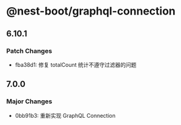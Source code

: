 # @nest-boot/graphql-connection

## 6.10.1

### Patch Changes

- fba38d1: 修复 totalCount 统计不遵守过滤器的问题

## 7.0.0

### Major Changes

- 0bb91b3: 重新实现 GraphQL Connection
